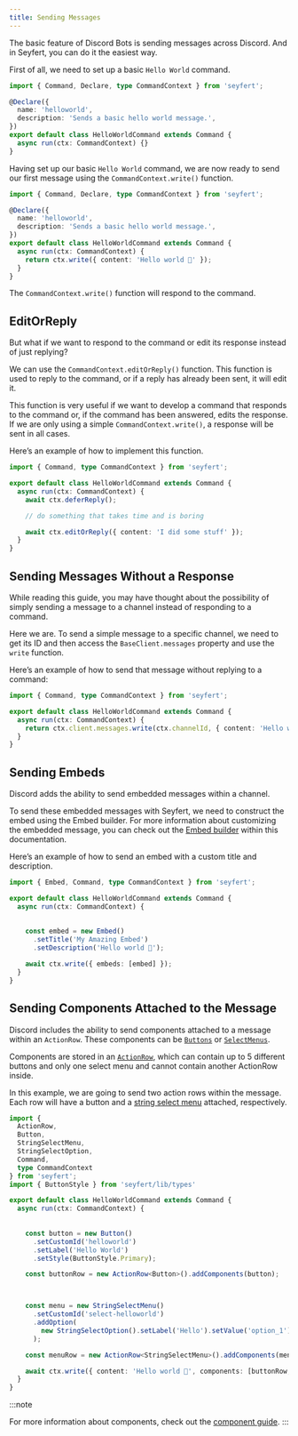 ```yaml
---
title: Sending Messages
---
```


The basic feature of Discord Bots is sending messages across Discord. And in Seyfert, you can do it the easiest way.

First of all, we need to set up a basic `Hello World` command.

```ts twoslash title="src/commands/helloworld.ts" showLineNumbers
import { Command, Declare, type CommandContext } from 'seyfert';

@Declare({
  name: 'helloworld',
  description: 'Sends a basic hello world message.',
})
export default class HelloWorldCommand extends Command {
  async run(ctx: CommandContext) {}
}
```

Having set up our basic `Hello World` command, we are now ready to send our first message using the `CommandContext.write()` function.

```ts twoslash title="src/commands/helloworld.ts" ins={12} showLineNumbers
import { Command, Declare, type CommandContext } from 'seyfert';

@Declare({
  name: 'helloworld',
  description: 'Sends a basic hello world message.',
})
export default class HelloWorldCommand extends Command {
  async run(ctx: CommandContext) {
    return ctx.write({ content: 'Hello world 👋' });
  }
}
```

The `CommandContext.write()` function will respond to the command.

## EditOrReply

But what if we want to respond to the command or edit its response instead of just replying?

We can use the `CommandContext.editOrReply()` function. This function is used to reply to the command, or if a reply has already been sent, it will edit it.

This function is very useful if we want to develop a command that responds to the command or, if the command has been answered, edits the response. If we are only using a simple `CommandContext.write()`, a response will be sent in all cases.

Here’s an example of how to implement this function.

```ts twoslash title="src/commands/helloworld.ts" ins={5,9} showLineNumbers
import { Command, type CommandContext } from 'seyfert';

export default class HelloWorldCommand extends Command {
  async run(ctx: CommandContext) {
    await ctx.deferReply();

    // do something that takes time and is boring

    await ctx.editOrReply({ content: 'I did some stuff' });
  }
}
```

## Sending Messages Without a Response

While reading this guide, you may have thought about the possibility of simply sending a message to a channel instead of responding to a command.

Here we are. To send a simple message to a specific channel, we need to get its ID and then access the `BaseClient.messages` property and use the `write` function.

Here’s an example of how to send that message without replying to a command:

```ts twoslash title="src/commands/helloworld.ts" ins={5} showLineNumbers
import { Command, type CommandContext } from 'seyfert';

export default class HelloWorldCommand extends Command {
  async run(ctx: CommandContext) {
    return ctx.client.messages.write(ctx.channelId, { content: 'Hello world 👋' });
  }
}
```

## Sending Embeds

Discord adds the ability to send embedded messages within a channel.

To send these embedded messages with Seyfert, we need to construct the embed using the Embed builder. For more information about customizing the embedded message, you can check out the [Embed builder](https://github.com/tiramisulabs/seyfert/blob/455ed12b0ebcb3ddf55bc8b3274b0ce904becc62/src/builders/Embed.ts#L13) within this documentation.

Here’s an example of how to send an embed with a custom title and description.

```ts twoslash title="src/commands/helloworld.ts" {1} {"1. Ah yes, the builders.":6-9} ins={11} showLineNumbers
import { Embed, Command, type CommandContext } from 'seyfert';

export default class HelloWorldCommand extends Command {
  async run(ctx: CommandContext) {
    
    
    const embed = new Embed()
      .setTitle('My Amazing Embed')
      .setDescription('Hello world 👋');

    await ctx.write({ embeds: [embed] });
  }
}
```

## Sending Components Attached to the Message

Discord includes the ability to send components attached to a message within an `ActionRow`. These components can be [`Buttons`](https://github.com/tiramisulabs/seyfert/blob/455ed12b0ebcb3ddf55bc8b3274b0ce904becc62/src/builders/Button.ts#L8) or [`SelectMenus`](https://github.com/tiramisulabs/seyfert/blob/455ed12b0ebcb3ddf55bc8b3274b0ce904becc62/src/builders/SelectMenu.ts#L60).

Components are stored in an [`ActionRow`](https://github.com/tiramisulabs/seyfert/blob/455ed12b0ebcb3ddf55bc8b3274b0ce904becc62/src/builders/ActionRow.ts#L16), which can contain up to 5 different buttons and only one select menu and cannot contain another ActionRow inside.

In this example, we are going to send two action rows within the message. Each row will have a button and a [string select menu](https://github.com/tiramisulabs/seyfert/blob/455ed12b0ebcb3ddf55bc8b3274b0ce904becc62/src/builders/SelectMenu.ts#L276) attached, respectively.

```ts twoslash title="src/commands/helloworld.ts" ins={1-7} {"1. Building button": 14-21} {"2. Building selectmenu": 23-32} ins={32} showLineNumbers
import {
  ActionRow,
  Button,
  StringSelectMenu,
  StringSelectOption,
  Command,
  type CommandContext
} from 'seyfert';
import { ButtonStyle } from 'seyfert/lib/types'

export default class HelloWorldCommand extends Command {
  async run(ctx: CommandContext) {
   
   
    const button = new Button()
      .setCustomId('helloworld')
      .setLabel('Hello World')
      .setStyle(ButtonStyle.Primary);

    const buttonRow = new ActionRow<Button>().addComponents(button);



    const menu = new StringSelectMenu()
      .setCustomId('select-helloworld')
      .addOption(
        new StringSelectOption().setLabel('Hello').setValue('option_1')
      );

    const menuRow = new ActionRow<StringSelectMenu>().addComponents(menu);

    await ctx.write({ content: 'Hello world 👋', components: [buttonRow, menuRow] });
  }
}
```

:::note

For more information about components, check out the [component guide](/components/building-components).
:::